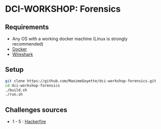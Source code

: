 # DCI-WORKSHOP: Forensics

## Requirements
* Any OS with a working docker machine (Linux is strongly recommended)
* [Docker](https://docs.docker.com/install/linux/docker-ce/ubuntu/)
* [Wireshark](https://www.wireshark.org/#download) 

## Setup
```bash
git clone https://github.com/MaximeGoyette/dci-workshop-forensics.git
cd dci-workshop-forensics
./build.sh
./run.sh
``` 

## Challenges sources
* 1 - 5 : [Hackerfire](https://ctf.hackerfire.com)
